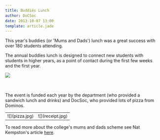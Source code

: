 ```yaml
---
title: Buddies Lunch
author: DoCSoc
date: 2013-10-07 13:00
template: article.jade
---
```


This year's buddies (or 'Mums and Dads') lunch was a great success with over 180 students attending.

The annual buddies lunch is designed to connect new students with students in higher years, as a point of contact during the first few weeks and the first year.

![](buddies-panorama.jpg)

&nbsp;

The event is funded each year by the department (who provided a sandwich lunch and drinks) and DocSoc, who provided lots of pizza from Dominos.

<table><tr><td>![](pizza.jpg)</td><td>![](receipt.jpg)</td></tr></table>

To read more about the college's mums and dads scheme see Nat Kempston's article [here](https://www.imperialcollegeunion.org/blogs/deputy-president-education/mums-and-dads-building-family-tree).
